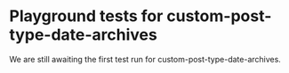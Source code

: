 # Playground tests for custom-post-type-date-archives
We are still awaiting the first test run for custom-post-type-date-archives.

